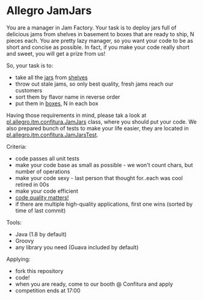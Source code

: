 # Allegro JamJars

You are a manager in Jam Factory. Your task is to deploy jars full of delicious jams from shelves in basement to boxes that are ready to ship, N pieces each.
You are pretty lazy manager, so you want your code to be as short and concise as possible. In fact, if you make your code really short and sweet, you will get a
prize from us!

So, your task is to:

* take all the [jars](src/main/java/pl/allegro/itm/confitura/Jar.java) from [shelves](src/main/java/pl/allegro/itm/confitura/Shelf.java)
* throw out stale jams, so only best quality, fresh jams reach our customers
* sort them by flavor name in reverse order
* put them in [boxes](src/main/java/pl/allegro/itm/confitura/JamBox.java), N in each box

Having those requirements in mind, please tak a look at [pl.allegro.itm.confitura.JamJars](src/main/java/pl/allegro/itm/confitura/JamJars.java) class,
where you should put your code. We also prepared bunch of tests to make your life easier,
they are located in [pl.allegro.itm.confitura.JamJarsTest](src/test/groovy/pl/allegro/itm/confitura/JamJarsTest.groovy).

Criteria:

* code passes all unit tests
* make your code base as small as possible - we won't count chars, but number of operations
* make your code sexy - last person that thought for..each was cool retired in 00s
* make your code efficient
* [code quality matters!](http://www.amazon.com/Clean-Code-Handbook-Software-Craftsmanship/dp/0132350882)
* if there are multiple high-quality applications, first one wins (sorted by time of last commit)

Tools:

* Java (1.8 by default)
* Groovy
* any library you need (Guava included by default)

Applying:

* fork this repository
* code!
* when you are ready, come to our booth @ Confitura and apply
* competition ends at 17:00
